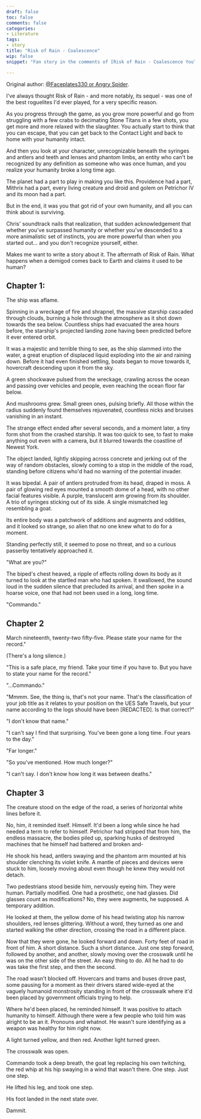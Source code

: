 ```yaml
---
draft: false
toc: false
comments: false
categories:
- Literature
tags:
- story
title: "Risk of Rain - Coalescence"
wip: false
snippet: "Fan story in the comments of [Risk of Rain - Coalescence YouTube video](https://www.youtube.com/watch?v=ysPtBjY8o_A)"

---
```


Original author: [@Faceplates330 or Angry Spider][ch].


[ch]: https://www.youtube.com/channel/UC5cjj0KMxdLlBQjPz-BK9jQ

I've always thought Risk of Rain - and more notably, its sequel - was one of the
best roguelites I'd ever played, for a very specific reason.

As you progress through the game, as you grow more powerful and go from
struggling with a few crabs to decimating Stone Titans in a few shots, you get
more and more relaxed with the slaughter. You actually start to think that you
can escape, that you can get back to the Contact Light and back to home with
your humanity intact. 

And then you look at your character, unrecognizable beneath the syringes and
antlers and teeth and lenses and phantom limbs, an entity who can't be
recognized by any definition as someone who was once human, and you realize your
humanity broke a long time ago. 

The planet had a part to play in making you like this. Providence had a part,
Mithrix had a part, every living creature and droid and golem on Petrichor IV
and its moon had a part. 

But in the end, it was you that got rid of your own humanity, and all you can
think about is surviving. 

Chris' soundtrack nails that realization, that sudden acknowledgement that
whether you've surpassed humanity or whether you've descended to a more
animalistic set of instincts, you are more powerful than when you started out...
and you don't recognize yourself, either. 

Makes me want to write a story about it. The aftermath of Risk of Rain. What
happens when a demigod comes back to Earth and claims it used to be human?

## Chapter 1:

The ship was aflame. 

Spinning in a wreckage of fire and shrapnel, the massive starship cascaded
through clouds, burning a hole through the atmosphere as it shot down towards
the sea below. Countless ships had evacuated the area hours before, the
starship's projected landing zone having been predicted before it ever entered
orbit.

It was a majestic and terrible thing to see, as the ship slammed into the water,
a great eruption of displaced liquid exploding into the air and raining down.
Before it had even finished settling, boats began to move towards it, hovercraft
descending upon it from the sky. 

A green shockwave pulsed from the wreckage, crawling across the ocean and
passing over vehicles and people, even reaching the ocean floor far below. 

And mushrooms grew. Small green ones, pulsing briefly. All those within the
radius suddenly found themselves rejuvenated, countless nicks and bruises
vanishing in an instant. 

The strange effect ended after several seconds, and a moment later, a tiny form
shot from the crashed starship. It was too quick to see, to fast to make
anything out even with a camera, but it blurred towards the coastline of Newest
York. 

The object landed, lightly skipping across concrete and jerking out of the way
of random obstacles, slowly coming to a stop in the middle of the road, standing
before citizens who'd had no warning of the potential invader. 

It was bipedal. A pair of antlers protruded from its head, draped in moss. A
pair of glowing red eyes mounted a smooth dome of a head, with no other facial
features visible. A purple, translucent arm growing from its shoulder. A trio of
syringes sticking out of its side. A single mismatched leg resembling a goat. 

Its entire body was a patchwork of additions and augments and oddities, and it
looked so strange, so alien that no one knew what to do for a moment.

Standing perfectly still, it seemed to pose no threat, and so a curious passerby
tentatively approached it. 

"What are you?" 

The biped's chest heaved, a ripple of effects rolling down its body as it turned
to look at the startled man who had spoken. It swallowed, the sound loud in the
sudden silence that precluded its arrival, and then spoke in a hoarse voice, one
that had not been used in a long, long time.

"Commando."

## Chapter 2
March nineteenth, twenty-two fifty-five. Please state your name for the record."

(There's a long silence.)

"This is a safe place, my friend. Take your time if you have to. But you have to
state your name for the record."

"...Commando."

"Mmmm. See, the thing is, that's not your name. That's the classification of
your job title as it relates to your position on the UES Safe Travels, but your
name according to the logs should have been [REDACTED]. Is that correct?"

"I don't know that name."

"I can't say I find that surprising. You've been gone a long time. Four years to
the day."

"Far longer."

"So you've mentioned. How much longer?"

"I can't say. I don't know how long it was between deaths."
 
## Chapter 3

The creature stood on the edge of the road, a series of horizontal white lines before it. 

No, him, it reminded itself. Himself. It'd been a long while since he had needed
a term to refer to himself. Petrichor had stripped that from him, the endless
massacre, the bodies piled up, sparking husks of destroyed machines that he
himself had battered and broken and-

He shook his head, antlers swaying and the phantom arm mounted at his shoulder
clenching its violet knife. A mantle of pieces and devices were stuck to him,
loosely moving about even though he knew they would not detach.

Two pedestrians stood beside him, nervously eyeing him. They were human.
Partially modified. One had a prosthetic, one had glasses. Did glasses count as
modifications? No, they were augments, he supposed. A temporary addition. 

He looked at them, the yellow dome of his head twisting atop his narrow
shoulders, red lenses glittering. Without a word, they turned as one and started
walking the other direction, crossing the road in a different place. 

Now that they were gone, he looked forward and down. Forty feet of road in front
of him. A short distance. Such a short distance. Just one step forward, followed
by another, and another, slowly moving over the crosswalk until he was on the
other side of the street. An easy thing to do. All he had to do was take the
first step, and then the second. 

The road wasn't blocked off. Hovercars and trams and buses drove past, some
pausing for a moment as their drivers stared wide-eyed at the vaguely humanoid
monstrosity standing in front of the crosswalk where it'd been placed by
government officials trying to help. 

Where he'd been placed, he reminded himself. It was positive to attach humanity
to himself. Although there were a few people who told him was alright to be an
it. Pronouns and whatnot. He wasn't sure identifying as a weapon was healthy for
him right now. 

A light turned yellow, and then red. Another light turned green. 

The crosswalk was open. 

Commando took a deep breath, the goat leg replacing his own twitching, the red
whip at his hip swaying in a wind that wasn't there. One step. Just one step.

He lifted his leg, and took one step. 

His foot landed in the next state over.

Dammit.